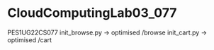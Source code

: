 # CloudComputingLab03_077

PES1UG22CS077
init_browse.py -> optimised /browse 
init_cart.py -> optimised /cart
